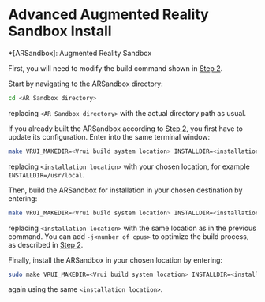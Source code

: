 # Advanced Augmented Reality Sandbox Install

<!-- define abbreviations -->
*[ARSandbox]: Augmented Reality Sandbox

First, you will need to modify the build command shown in [Step 2](./simple_install.md#step-2-build-the-arsandbox).

Start by navigating to the ARSandbox directory:

```sh
cd <AR Sandbox directory>
```

replacing `<AR Sandbox directory>` with the actual directory path as usual.

If you already built the ARSandbox according to [Step 2](./simple_install.md#step-2-build-the-arsandbox), you first have to update its configuration. Enter into the same terminal window:

```sh
make VRUI_MAKEDIR=<Vrui build system location> INSTALLDIR=<installation location> config
```

replacing `<installation location>` with your chosen location, for example `INSTALLDIR=/usr/local`.

Then, build the ARSandbox for installation in your chosen destination by entering:

```sh
make VRUI_MAKEDIR=<Vrui build system location> INSTALLDIR=<installation location>
```

replacing `<installation location>` with the same location as in the previous command. You can add `-j<number of cpus>` to optimize the build process, as described in [Step 2](./simple_install.md#step-2-build-the-arsandbox).

Finally, install the ARSandbox in your chosen location by entering:

```sh
sudo make VRUI_MAKEDIR=<Vrui build system location> INSTALLDIR=<installation location> install
```

again using the same `<installation location>`.
